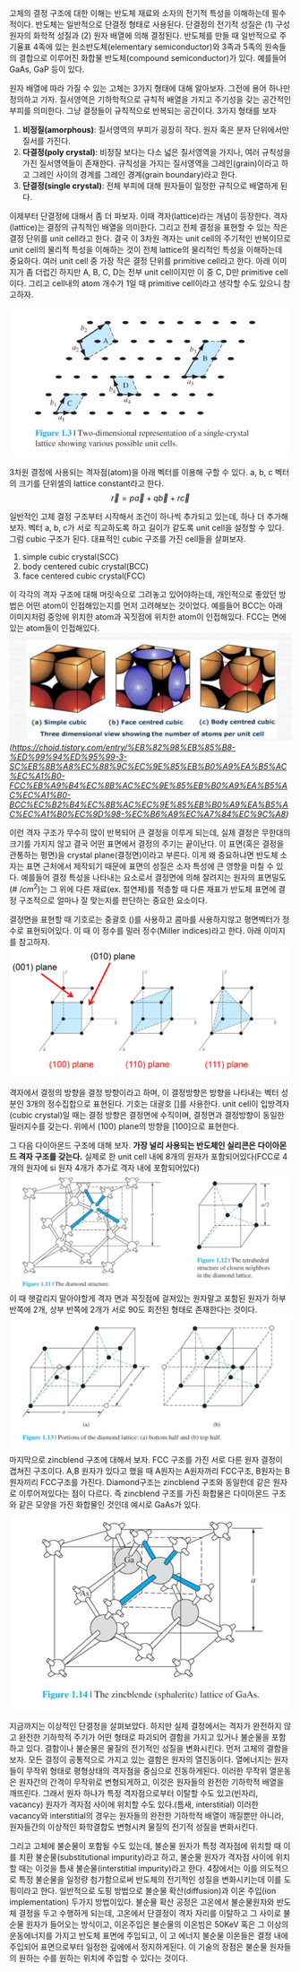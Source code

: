 고체의 결정 구조에 대한 이해는 반도체 재료와 소자의 전기적 특성을 이해하는데 필수적이다. 
반도체는 일반적으로 단결정 형태로 사용된다.
단결정의 전기적 성질은 (1) 구성 원자의 화학적 성질과 (2) 원자 배열에 의해 결정된다.
반도체를 만들 때 일반적으로 주기율표 4족에 있는 원소반도체(elementary semiconductor)와 3족과 5족의 원속들의 결합으로 이루어진 화합물 반도체(compound semiconductor)가 있다.
예를들어 GaAs, GaP 등이 있다.

원자 배열에 따라 가질 수 있는 고체는 3가지 형태에 대해 알아보자.
그전에 용어 하나만 정의하고 가자. 질서영역은 기하학적으로 규칙적 배열을 가지고 주기성을 갖는 공간적인 부피를 의미한다. 그냥 결정들이 규칙적으로 반복되는 공간이다.
3가지 형태를 보자
1. **비정질(amorphous)**: 질서영역의 부피가 굉장히 작다. 원자 혹은 분자 단위에서만 질서를 가진다.
2. **다결정(poly crystal)**: 비정질 보다는 다소 넓은 질서영역을 가지나, 여러 규칙성을 가진 질서영역들이 존재한다. 규칙성을 가지는 질서영역을 그레인(grain)이라고 하고 그레인 사이의 경계를 그레인 경계(grain boundary)라고 한다.
3. **단결정(single crystal)**: 전체 부피에 대해 원자들이 일정한 규칙으로 배열하게 된다.

이제부터 단결정에 대해서 좀 더 파보자. 이때 격자(lattice)라는 개념이 등장한다.
격자(lattice)는 결정의 규칙적인 배열을 의미한다.
그리고 전체 결정을 표현할 수 있는 작은 결정 단위를 unit cell라고 한다. 결국 이 3차원 격자는 unit cell의 주기적인 반복이므로 unit cell의 물리적 특성을 이해하는 것이 전체 lattice의 물리적인 특성을 이해하는데 중요하다. 여러 unit cell 중 가장 작은 결정 단위를 primitive cell라고 한다. 아래 이미지가 좀 더럽긴 하지만 A, B, C, D는 전부 unit cell이지만 이 중 C, D만 primitive cell 이다. 그리고 cell내의 atom 개수가 1일 때 primitive cell이라고 생각할 수도 있으니 참고하자.

![images](images/1.png)

3차원 결정에 사용되는 격자점(atom)을 아래 벡터를 이용해 구할 수 있다. a, b, c 벡터의 크기를 단위셀의 lattice constant라고 한다.
$$\overrightarrow{r} = p\overrightarrow{a} + q\overrightarrow{b} + r\overrightarrow{c}$$

일반적인 고체 결정 구조부터 시작해서 조건이 하나씩 추가되고 있는데, 하나 더 추가해보자. 벡터 a, b, c가 서로 직교하도록 하고 길이가 같도록 unit cell을 설정할 수 있다. 그럼 cubic 구조가 된다. 대표적인 cubic 구조를 가진 cell들을 살펴보자.
1. simple cubic crystal(SCC)
2. body centered cubic crystal(BCC)
3. face centered cubic crystal(FCC)

이 각각의 격자 구조에 대해 머릿속으로 그려놓고 있어야하는데, 개인적으로 좋았던 방법은 어떤 atom이 인접해있는지를 먼저 고려해보는 것이었다. 예를들어 BCC는 아래 이미지처럼 중앙에 위치한 atom과 꼭짓점에 위치한 atom이 인접해있다. FCC는 면에 있는 atom들이 인접해있다.
![](images/2.png) 
*(https://choid.tistory.com/entry/%EB%82%98%EB%85%B8-%ED%99%94%ED%95%99-3-SC%EB%8B%A8%EC%88%9C%EC%9E%85%EB%B0%A9%EA%B5%AC%EC%A1%B0-FCC%EB%A9%B4%EC%8B%AC%EC%9E%85%EB%B0%A9%EA%B5%AC%EC%A1%B0-BCC%EC%B2%B4%EC%8B%AC%EC%9E%85%EB%B0%A9%EA%B5%AC%EC%A1%B0%EC%9D%98-%EC%B6%A9%EC%A7%84%EC%9C%A8)*

이런 격자 구조가 무수히 많이 반복되어 큰 결정을 이루게 되는데, 실제 결정은 무한대의 크기를 가지지 않고 결국 어떤 표면에서 결정의 주기는 끝이난다. 이 표면(혹은 결정을 관통하는 평면)을 crystal plane(결정면)이라고 부른다. 이게 왜 중요하냐면 반도체 소자는 표면 근처에서 제작되기 때문에 표면의 성질은 소자 특성에 큰 영향을 미칠 수 있다. 예를들어 결정 특성을 나타내는 요소로서 결정면에 의해 잘려지는 원자의 표면밀도(# $/ cm^2$)는 그 위에 다른 재료(ex. 절연체)를 적층할 때 다른 재표가 반도체 표면에 결정 구조적으로 얼마나 잘 맞는지를 판단하는 중요한 요소이다.

결정면을 표현할 때 기호로는 중괄호 ()를 사용하고 콤마를 사용하지않고 평면벡터가 정수로 표현되어있다. 이 때 이 정수를 밀러 정수(Miller indices)라고 한다. 아래 이미지를 참고하자.
![](images/3.png)

격자에서 결정의 방향을 결정 방향이라고 하며, 이 결정방향은 방향을 나타내는 벡터 성분인 3개의 정수집합으로 표현된다. 기호는 대괄호 []를 사용한다. unit cell이 입방격자(cubic crystal)일 때는 결정 방향은 결정면에 수직이며, 결정면과 결정방향이 동일한 밀러지수를 갖는다. 위에서 (100) plane의 방향을 [100]으로 표현한다.

그 다음 다이아몬드 구조에 대해 보자. **가장 널리 사용되는 반도체인 실리콘은 다이아몬드 격자 구조를 갖는다.** 실제로 한 unit cell 내에 8개의 원자가 포함되어있다(FCC로 4개의 원자에 si 원자 4개가 추가로 격자 내에 포함되어있다)
![](images/4.png)
이 때 헷갈리지 말아야할게 격자 면과 꼭짓점에 걸져있는 원자말고 포함된 원자가 하부 반쪽에 2개, 상부 반쪽에 2개가 서로 90도 회전된 형태로 존재한다는 것이다.
![](images/5.png)
마지막으로 zincblend 구조에 대해서 보자. FCC 구조를 가진 서로 다른 원자 결정이 겹쳐진 구조이다. A,B 원자가 있다고 했을 때 A원자는 A원자까리 FCC구조, B원자는 B원자끼리 FCC구조를 가진다. Diamond구조는 zincblend 구조와 동일한데 같은 원자로 이루어져있다는 점이 다르다.
즉 zincblend 구조를 가진 화합물은 다이아몬드 구조와 같은 모양을 가진 화합물인 것인데 예시로 GaAs가 있다.
![](images/6.png)

지금까지는 이상적인 단결정을 살펴보았다. 하지만 실제 결정에서는 격자가 완전하지 않고 완전한 기하학적 주기가 어떤 형태로 파괴되어 결함을 가지고 있거나 불순물을 포함하고 있다. 결함이나 불순물은 물질의 전기적인 성질을 변화시킨다. 먼저 고체의 결함을 보자. 모든 결정이 공통적으로 가지고 있는 결함은 원자의 열진동이다. 열에너지는 원자들이 무작위 형태로 평형상태의 격자점을 중심으로 진동하게된다. 이러한 무작위 열운동은 원자간의 간격이 무작위로 변형되게하고, 이것은 원자들의 완전한 기하학적 배열을 깨뜨린다. 그래서 원자 하나가 특정 격자점으로부터 이탈할 수도 있고(빈자리, vacancy) 원자가 격자점 사이에 위치할 수도 있다.(틈새, interstitial) 이러한 vacancy와 interstitial의 경우는 원자들의 완전한 기하학적 배열이 깨질뿐만 아니라, 원자들간의 이상적인 화학결합도 변형시켜 물질의 전기적 성질을 변화시킨다.

그리고 고체에 불순물이 포함될 수도 있는데, 불순물 원자가 특정 격자점에 위치할 때 이를 치환 불순물(substitutional impurity)라고 하고, 불순물 원자가 격자점 사이에 위치할 때는 이것을 틈새 불순물(interstitial impurity)라고 한다. 4장에서는 이를 의도적으로 특정 불순물을 일정량 첨가함으로써 반도체의 전기적인 성질을 변화시키는데 이를 도핑이라고 한다. 일반적으로 도핑 방법으로 불순물 확산(diffusion)과 이온 주입(ion implementation) 두가지 방법이있다. 불순물 확산 공정은 고온에서 불순물원자와 반도체 결정을 두고 수행하게 되는데, 고온에서 단결정이 격자 자리를 이탈하고 그 사이로 불순물 원자가 들어오는 방식이고, 이온주입은 불순물의 이온빔은 50KeV 혹은 그 이상의 운동에너지를 가지고 반도체 표면에 주입되고, 이 고 에너지 불순물 이온들은 결정 내에 주입되어 표면으로부터 일정한 깊에에서 정지하게된다. 이 기술의 장점은 불순물 원자들의 원하는 수를 원하는 위치에 주입할 수 있다는 것이다.
